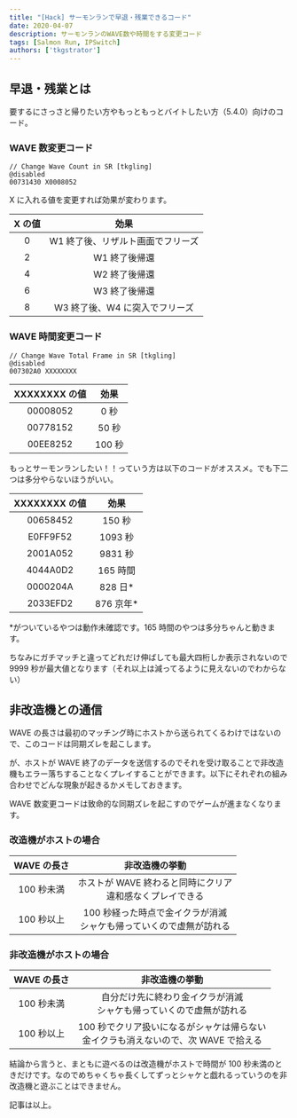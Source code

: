 ```yaml
---
title: "[Hack] サーモンランで早退・残業できるコード"
date: 2020-04-07
description: サーモンランのWAVE数や時間をする変更コード
tags: [Salmon Run, IPSwitch]
authors: ['tkgstrator']
---
```


## 早退・残業とは

要するにさっさと帰りたい方やもっともっとバイトしたい方（5.4.0）向けのコード。

### WAVE 数変更コード

```
// Change Wave Count in SR [tkgling]
@disabled
00731430 X0008052
```

X に入れる値を変更すれば効果が変わります。

| X の値 |               効果                |
| :----: | :-------------------------------: |
|   0    | W1 終了後、リザルト画面でフリーズ |
|   2    |           W1 終了後帰還           |
|   4    |           W2 終了後帰還           |
|   6    |           W3 終了後帰還           |
|   8    |  W3 終了後、W4 に突入でフリーズ   |

### WAVE 時間変更コード

```
// Change Wave Total Frame in SR [tkgling]
@disabled
007302A0 XXXXXXXX
```

| XXXXXXXX の値 |  効果  |
| :-----------: | :----: |
|   00008052    |  0 秒  |
|   00778152    | 50 秒  |
|   00EE8252    | 100 秒 |

もっとサーモンランしたい！！っていう方は以下のコードがオススメ。でも下二つは多分やらないほうがいい。

| XXXXXXXX の値 |    効果    |
| :-----------: | :--------: |
|   00658452    |   150 秒   |
|   E0FF9F52    |  1093 秒   |
|   2001A052    |  9831 秒   |
|   4044A0D2    |  165 時間  |
|   0000204A    |  828 日\*  |
|   2033EFD2    | 876 京年\* |

\*がついているやつは動作未確認です。165 時間のやつは多分ちゃんと動きます。

ちなみにガチマッチと違ってどれだけ伸ばしても最大四桁しか表示されないので 9999 秒が最大値となります（それ以上は減ってるように見えないのでわからない）

## 非改造機との通信

WAVE の長さは最初のマッチング時にホストから送られてくるわけではないので、このコードは同期ズレを起こします。

が、ホストが WAVE 終了のデータを送信するのでそれを受け取ることで非改造機もエラー落ちすることなくプレイすることができます。以下にそれぞれの組み合わせでどんな現象が起きるかメモしておきます。

WAVE 数変更コードは致命的な同期ズレを起こすのでゲームが進まなくなります。

### 改造機がホストの場合

| WAVE の長さ |                              非改造機の挙動                              |
| :---------: | :----------------------------------------------------------------------: |
| 100 秒未満  |      ホストが WAVE 終わると同時にクリア <br> 違和感なくプレイできる      |
| 100 秒以上  | 100 秒経った時点で金イクラが消滅 <br> シャケも帰っていくので虚無が訪れる |

### 非改造機がホストの場合

| WAVE の長さ |                                      非改造機の挙動                                      |
| :---------: | :--------------------------------------------------------------------------------------: |
| 100 秒未満  |         自分だけ先に終わり金イクラが消滅 <br> シャケも帰っていくので虚無が訪れる         |
| 100 秒以上  | 100 秒でクリア扱いになるがシャケは帰らない <br> 金イクラも消えないので、次 WAVE で拾える |

結論から言うと、まともに遊べるのは改造機がホストで時間が 100 秒未満のときだけです。なのでめちゃくちゃ長くしてずっとシャケと戯れるっていうのを非改造機と遊ぶことはできません。

記事は以上。
